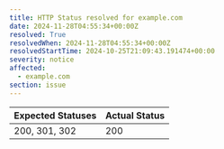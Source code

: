 ```yaml
---
title: HTTP Status resolved for example.com
date: 2024-11-28T04:55:34+00:00Z
resolved: True
resolvedWhen: 2024-11-28T04:55:34+00:00Z
resolvedStartTime: 2024-10-25T21:09:43.191474+00:00
severity: notice
affected:
  - example.com
section: issue
---
```


| Expected Statuses | Actual Status  |
|-------------------|----------------|
| 200, 301, 302 | 200 |
